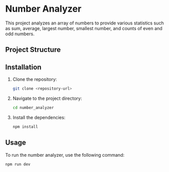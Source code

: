 # Number Analyzer

This project analyzes an array of numbers to provide various statistics such as sum, average, largest number, smallest number, and counts of even and odd numbers.

## Project Structure

## Installation

1. Clone the repository:
   ```sh
   git clone <repository-url>
   ```
2. Navigate to the project directory:
   ```sh
   cd number_analyzer
   ```
3. Install the dependencies:
   ```sh
   npm install
   ```

## Usage

To run the number analyzer, use the following command:

```sh
npm run dev
```
